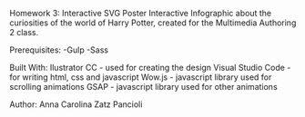 Homework 3: 
Interactive SVG Poster Interactive Infographic about the curiosities of the world of Harry Potter, created for the Multimedia Authoring 2 class.

Prerequisites:
-Gulp
-Sass

Built With:
Ilustrator CC - used for creating the design
Visual Studio Code - for writing html, css and javascript
Wow.js - javascript library used for scrolling animations
GSAP - javascript library used for other animations

Author:
Anna Carolina Zatz Pancioli

